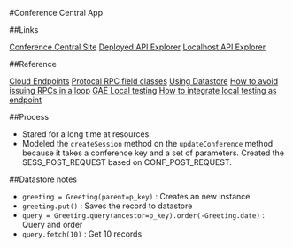 #Conference Central App



##Links

[Conference Central Site](https://nice-tiger.appspot.com/#/)
[Deployed API Explorer](https://apis-explorer.appspot.com/apis-explorer/?base=https%3A%2F%2Fnice-tiger.appspot.com%2F_ah%2Fapi#p/conference/v1/)
[Localhost API Explorer](https://apis-explorer.appspot.com/apis-explorer/?base=http%3A%2F%2Flocalhost%3A8080%2F_ah%2Fapi#p/conference/v1/)


##Reference

[Cloud Endpoints](https://cloud.google.com/endpoints/)
[Protocal RPC field classes](https://cloud.google.com/appengine/docs/python/tools/protorpc/messages/fieldclasses)
[Using Datastore](https://cloud.google.com/appengine/docs/python/gettingstartedpython27/usingdatastore)
[How to avoid issuing RPCs in a loop](https://cloud.google.com/appengine/docs/python/ndb/entities)
[GAE Local testing](https://cloud.google.com/appengine/docs/python/tools/localunittesting)
[How to integrate local testing as endpoint](https://www.altamiracorp.com/blog/employee-posts/unit-testing-google-app-engine)


##Process

- Stared for a long time at resources.
- Modeled the `createSession` method on the `updateConference` method because
it takes a conference key and a set of parameters. Created the SESS_POST_REQUEST
based on CONF_POST_REQUEST.


##Datastore notes

- `greeting = Greeting(parent=p_key)` : Creates an new instance
- `greeting.put()` : Saves the record to datastore
- `query = Greeting.query(ancestor=p_key).order(-Greeting.date)` : Query and order
- `query.fetch(10)` : Get 10 records
